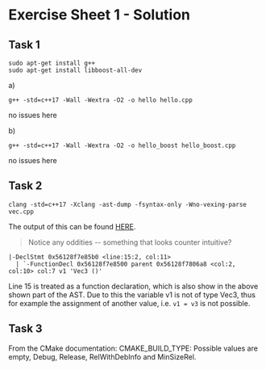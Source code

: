 # Exercise Sheet 1 - Solution

## Task 1

```
sudo apt-get install g++
sudo apt-get install libboost-all-dev
```

a)

```
g++ -std=c++17 -Wall -Wextra -O2 -o hello hello.cpp
```

no issues here

b)

```
g++ -std=c++17 -Wall -Wextra -O2 -o hello_boost hello_boost.cpp
```

no issues here

## Task 2

`clang -std=c++17 -Xclang -ast-dump -fsyntax-only -Wno-vexing-parse vec.cpp`

The output of this can be found [HERE](AST.txt).

> Notice any oddities -- something that looks counter intuitive?

```
|-DeclStmt 0x56128f7e85b0 <line:15:2, col:11>
  | `-FunctionDecl 0x56128f7e8500 parent 0x56128f7806a8 <col:2, col:10> col:7 v1 'Vec3 ()'
```

Line 15 is treated as a function declaration, which is also show in the above shown part of the AST. Due to this the variable v1 is not of type Vec3, thus for example the assignment of another value, i.e. `v1 = v3` is not possible.


## Task 3

From the CMake documentation:
CMAKE_BUILD_TYPE: Possible values are empty, Debug, Release, RelWithDebInfo and MinSizeRel.